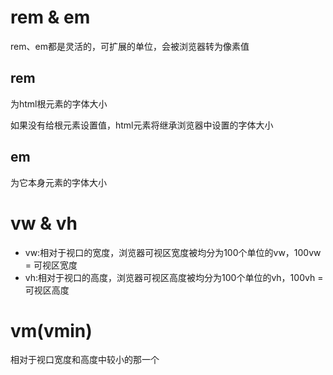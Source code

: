 # rem & em
rem、em都是灵活的，可扩展的单位，会被浏览器转为像素值
## rem
为html根元素的字体大小

如果没有给根元素设置值，html元素将继承浏览器中设置的字体大小
## em
为它本身元素的字体大小

# vw & vh
- vw:相对于视口的宽度，浏览器可视区宽度被均分为100个单位的vw，100vw = 可视区宽度
- vh:相对于视口的高度，浏览器可视区高度被均分为100个单位的vh，100vh = 可视区高度

# vm(vmin)
相对于视口宽度和高度中较小的那一个
